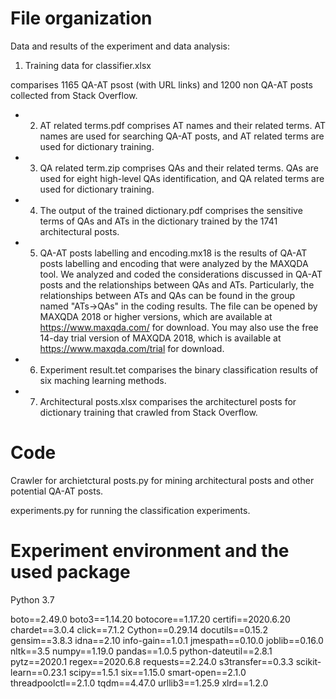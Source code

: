 # File organization

Data and results of the experiment and data analysis:

1. Training data for classifier.xlsx

comparises 1165 QA-AT psost (with URL links) and 1200 non QA-AT posts collected from Stack Overflow.


- 2. AT related terms.pdf 
comprises AT names and their related terms. AT names are used for searching QA-AT posts, 
and AT related terms are used for dictionary training.  


- 3. QA related term.zip
comprises QAs and their related terms. QAs are used for eight high-level QAs identification, 
and QA related terms are used for dictionary training. 


- 4. The output of the trained dictionary.pdf 
comprises the sensitive terms of QAs and ATs in the dictionary trained by the 1741 architectural posts.  

- 5. QA-AT posts labelling and encoding.mx18 is the results of QA-AT posts labelling and encoding that were analyzed by the MAXQDA tool. We analyzed and coded the considerations discussed in QA-AT posts and the relationships between QAs and ATs. Particularly, the relationships between ATs and QAs can be found in the group named "ATs->QAs" in the coding results. The file can be opened by MAXQDA 2018 or higher versions, which are available at https://www.maxqda.com/ for download. You may also use the free 14-day trial version of MAXQDA 2018, which is available at https://www.maxqda.com/trial for download.

- 6. Experiment result.tet
comparises the binary classification results of six maching learning methods.

- 7. Architectural posts.xlsx
comparises the architecturel posts for dictionary training that crawled from Stack Overflow.

# Code
Crawler for archietctural posts.py 
for mining architectural posts and other potential QA-AT posts.

experiments.py
for running the classification experiments.

# Experiment environment and the used package 
Python 3.7

boto==2.49.0
boto3==1.14.20
botocore==1.17.20
certifi==2020.6.20
chardet==3.0.4
click==7.1.2
Cython==0.29.14
docutils==0.15.2
gensim==3.8.3
idna==2.10
info-gain==1.0.1
jmespath==0.10.0
joblib==0.16.0
nltk==3.5
numpy==1.19.0
pandas==1.0.5
python-dateutil==2.8.1
pytz==2020.1
regex==2020.6.8
requests==2.24.0
s3transfer==0.3.3
scikit-learn==0.23.1
scipy==1.5.1
six==1.15.0
smart-open==2.1.0
threadpoolctl==2.1.0
tqdm==4.47.0
urllib3==1.25.9
xlrd==1.2.0


